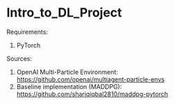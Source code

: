 # Intro_to_DL_Project

Requirements:
1. PyTorch

Sources:
1. OpenAI Multi-Particle Environment: https://github.com/openai/multiagent-particle-envs
2. Baseline implementation (MADDPG): https://github.com/shariqiqbal2810/maddpg-pytorch
